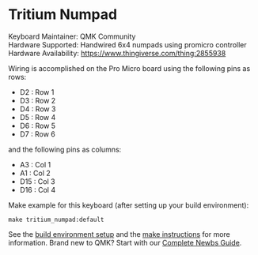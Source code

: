 Tritium Numpad
===

Keyboard Maintainer: QMK Community  
Hardware Supported: Handwired 6x4 numpads using promicro controller  
Hardware Availability: https://www.thingiverse.com/thing:2855938

Wiring is accomplished on the Pro Micro board using the following pins as rows:
* D2 : Row 1
* D3 : Row 2
* D4 : Row 3
* D5 : Row 4
* D6 : Row 5
* D7 : Row 6

and the following pins as columns:
* A3 : Col 1
* A1 : Col 2
* D15 : Col 3
* D16 : Col 4

Make example for this keyboard (after setting up your build environment):

    make tritium_numpad:default

See the [build environment setup](https://docs.qmk.fm/#/getting_started_build_tools) and the [make instructions](https://docs.qmk.fm/#/getting_started_make_guide) for more information. Brand new to QMK? Start with our [Complete Newbs Guide](https://docs.qmk.fm/#/newbs).
